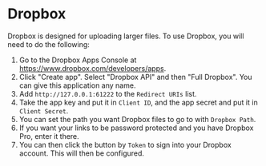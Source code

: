 # Dropbox
Dropbox is designed for uploading larger files. To use Dropbox, you will need to do the following:
1. Go to the Dropbox Apps Console at https://www.dropbox.com/developers/apps.
2. Click "Create app". Select "Dropbox API" and then "Full Dropbox". You can give this application any name.
3. Add `http://127.0.0.1:61222` to the `Redirect URIs` list.
4. Take the app key and put it in `Client ID`, and the app secret and put it in `Client Secret`.
5. You can set the path you want Dropbox files to go to with `Dropbox Path`.
6. If you want your links to be password protected and you have Dropbox Pro, enter it there.
7. You can then click the button by `Token` to sign into your Dropbox account. This will then be configured.
